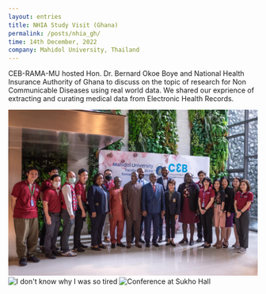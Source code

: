 ```yaml
---
layout: entries
title: NHIA Study Visit (Ghana)
permalink: /posts/nhia_gh/
time: 14th December, 2022
company: Mahidol University, Thailand
---
```


CEB-RAMA-MU hosted Hon. Dr. Bernard Okoe Boye and National Health Insurance Authority of Ghana to discuss on the topic of research for Non Communicable Diseases using real world data. We shared our exprience of extracting and curating medical data from Electronic Health Records. <span />

<div id="gallery">
	<img class="landscape" src="/assets/photos/nhia_gh-1.jpg" title="Group photo" alt="Group photo"/>
	<img class="landscape" src="/assets/photos/nhia_gh-2.JPG" title="I don't know why I was so tired" alt="I don't know why I was so tired"/>
	<img class="landscape" src="/assets/photos/nhia_gh-3.JPG" title="Conference at Sukho Hall" alt="Conference at Sukho Hall"/>
</div>
